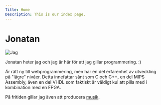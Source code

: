 ```yaml
---
Title: Home
Description: This is our index page.
---
```


Jonatan
==========================

<img class = "start-img" src="%base_url%/image/me.JPG" alt="Jag">

Jonatan heter jag och jag är här för att jag gillar programmering. :)

Är rätt ny till webprogrammering, men har en del erfarenhet av utveckling på "lägre" nivåer.
Detta innefattar sånt som C och C++, en del MIPS Assembly, även en del VHDL som faktiskt är väldigt kul att pilla med i kombination med en FPGA.

På fritiden gillar jag även att producera [musik](https://soundcloud.com/lvndquist).
